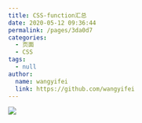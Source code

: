 ```yaml
---
title: CSS-function汇总
date: 2020-05-12 09:36:44
permalink: /pages/3da0d7
categories: 
  - 页面
  - CSS
tags: 
  - null
author: 
  name: wangyifei
  link: https://github.com/wangyifei
---
```

![](https://cdn.jsdelivr.net/gh/wangyifei/image_store/blog/20200512161232.jpg)
